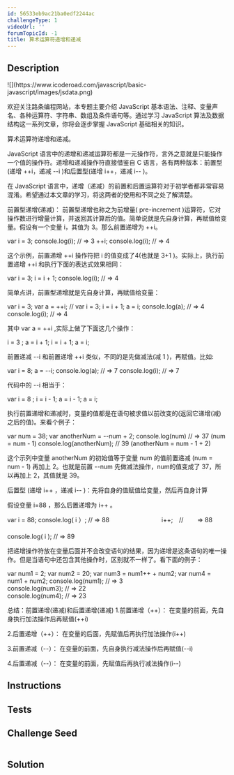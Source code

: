 ```yaml
---
id: 56533eb9ac21ba0edf2244ac
challengeType: 1
videoUrl: ''
forumTopicId: -1
title: 算术运算符递增和递减
---
```


## Description
<section id='description'>
![](https://www.icoderoad.com/javascript/basic-javascript/images/jsdata.png)

欢迎关注路条编程网站，本专题主要介绍 JavaScript 基本语法、注释、变量声名、各种运算符、字符串、数组及条件语句等。通过学习 JavaScript 算法及数据结构这一系列文章，你将会逐步掌握 JavaScript 基础相关的知识。
	
算术运算符递增和递减。

JavaScript 语言中的递增和递减运算符都是一元操作符，言外之意就是只能操作一个值的操作符。递增和递减操作符直接借鉴自 C 语言，各有两种版本：前置型(递增 ++i，递减 --i )和后置型(递增 i++，递减 i-- )。

在 JavaScript 语言中，递增（递减）的前置和后置运算符对于初学者都非常容易混淆。希望通过本文章的学习，将这两者的使用和不同之处了解清楚。

前置型递增(递减)：
前置型递增也称之为前增量( pre-increment )运算符，它对操作数进行增量计算，并返回其计算后的值。简单说就是先自身计算，再赋值给变量。假设有一个变量 i，其值为 3。那么前置递增为 ++i。

var i = 3;
console.log(i); // => 3
++i;
console.log(i); // => 4

这个示例，前置递增 ++i 操作符把 i 的值变成了4(也就是 3+1 )。实际上，执行前置递增 ++i 和执行下面的表达式效果相同：

var i = 3;
i = i + 1;
console.log(i); // => 4

简单点讲，前置型递增就是先自身计算，再赋值给变量：

var i = 3;
var a = ++i;  // var i = 3; i = i + 1; a = i;
console.log(a); // => 4
console.log(i); // => 4

其中 var a = ++i ,实际上做了下面这几个操作：

i = 3 ;
a = i + 1;
i = i + 1;
a = i;

前置递减 --i 和前置递增 ++i 类似，不同的是先做减法(减 1 )，再赋值。比如:

var i = 8;
a = --i;
console.log(a); // => 7
console.log(i); // => 7

代码中的 --i 相当于：

var i =  8 ;
i = i - 1;
a = i - 1;
a = i;

执行前置递增和递减时，变量的值都是在语句被求值以前改变的(返回它递增(减)之后的值)。来看个例子：

var num = 38;
var anotherNum = --num + 2;
console.log(num) // => 37 (num = num - 1)
console.log(anotherNum); // 39 (anotherNum = num - 1 + 2)

这个示列中变量 anotherNum 的初始值等于变量 num 的值前置递减 (num = num - 1) 再加上 2。也就是前置 --num 先做减法操作，num的值变成了 37，所以再加上 2，其值就是 39。


后置型 (递增 i++ ，递减 i-- )：先将自身的值赋值给变量，然后再自身计算


假设变量 i=88 ，那么后置递增为 i++ 。

 var i = 88;
 console.log( i ）; // =>  88 　　　　　　　　
 i++;　//　　 => 88 　　　　     
 console.log( i ); // => 89     

把递增操作符放在变量后面并不会改变语句的结果，因为递增是这条语句的唯一操作。但是当语句中还包含其他操作时，区别就不一样了。看下面的例子：

var num1 = 2;
var num2 = 20;
var num3 = num1++  +  num2;
var num4 = num1 + num2;
console.log(num1); // =>  3  
console.log(num3); // =>  22  
console.log(num4); // =>  23 

总结：前置递增(递减)和后置递增(递减)
1.前置递增（++）： 在变量的前面，先自身执行加法操作后再赋值(++i)

2.后置递增（++）： 在变量的后面，先赋值后再执行加法操作(i++)

3.前置递减（--）： 在变量的前面，先自身执行减法操作后再赋值(--i)

4.后置递减（--）： 在变量的前面，先赋值后再执行减法操作(i--)

</section>

## Instructions
<section id='instructions'>

</section>

## Tests
<section id='tests'>


</section>

## Challenge Seed
<section id='challengeSeed'>

<div id='js-seed'>

```js

```

</div>



</section>

## Solution
<section id='solution'>


</section>
